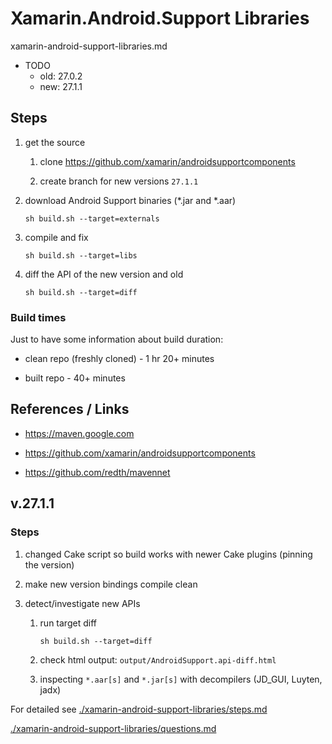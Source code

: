 # Xamarin.Android.Support Libraries

xamarin-android-support-libraries.md

*   TODO
    *   old: 27.0.2
    *   new: 27.1.1

## Steps

1. get the source

   1. clone https://github.com/xamarin/androidsupportcomponents
   
   2. create branch for new versions `27.1.1`
   
2. download Android Support binaries (*.jar and *.aar)

   `sh build.sh --target=externals`
   
3. compile and fix

   `sh build.sh --target=libs`

4. diff the API of the new version and old

   `sh build.sh --target=diff`


### Build times

Just to have some information about build duration:

*   clean repo (freshly cloned) - 1 hr 20+ minutes

*   built repo - 40+ minutes

## References / Links

*   https://maven.google.com

*   https://github.com/xamarin/androidsupportcomponents

*   https://github.com/redth/mavennet


## v.27.1.1

### Steps

1.  changed Cake script so build works with newer Cake plugins (pinning the version)

2.  make new version bindings compile clean 

3.  detect/investigate new APIs

    1.  run target diff

        `sh build.sh --target=diff`

    2.  check html output: `output/AndroidSupport.api-diff.html`

    3.  inspecting `*.aar[s]` and `*.jar[s]` with decompilers (JD_GUI, Luyten, jadx)

For detailed see [./xamarin-android-support-libraries/steps.md](./xamarin-android-support-libraries/steps.md)


[./xamarin-android-support-libraries/questions.md](./xamarin-android-support-libraries/questions.md)